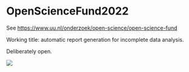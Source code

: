# OpenScienceFund2022
See https://www.uu.nl/onderzoek/open-science/open-science-fund

Working title: automatic report generation for incomplete data analysis. 

Deliberately open. 

![](https://www.gerkovink.com/images/pubdom.png)
